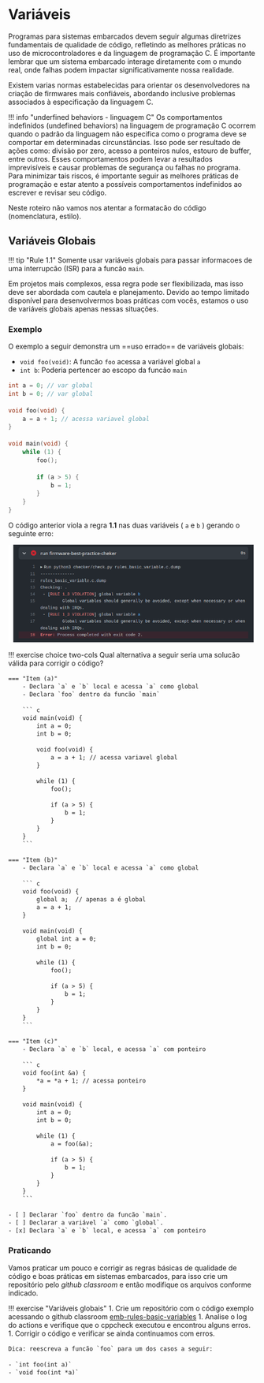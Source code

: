 # Variáveis

Programas para sistemas embarcados devem seguir algumas diretrizes fundamentais de qualidade de código, refletindo as melhores práticas no uso de microcontroladores e da linguagem de programação C. É importante lembrar que um sistema embarcado interage diretamente com o mundo real, onde falhas podem impactar significativamente nossa realidade.

Existem varias normas estabelecidas para orientar os desenvolvedores na criação de firmwares mais confiáveis, abordando inclusive problemas associados à especificação da linguagem C. 

!!! info "underfined behaviors - linguagem C"
    Os comportamentos indefinidos (undefined behaviors) na linguagem de programação C ocorrem quando o padrão da linguagem não especifica como o programa deve se comportar em determinadas circunstâncias. Isso pode ser resultado de ações como: divisão por zero, acesso a ponteiros nulos, estouro de buffer, entre outros. Esses comportamentos podem levar a resultados imprevisíveis e causar problemas de segurança ou falhas no programa. Para minimizar tais riscos, é importante seguir as melhores práticas de programação e estar atento a possíveis comportamentos indefinidos ao escrever e revisar seu código.
    
Neste roteiro não vamos nos atentar a formatacão do código (nomenclatura, estilo). 

## Variáveis Globais

!!! tip "Rule 1.1"
    Somente usar variáveis globais para passar informacoes de uma interrupcão (ISR) para a funcão `main`. 

Em projetos mais complexos, essa regra pode ser flexibilizada, mas isso deve ser abordada com cautela e planejamento. Devido ao tempo limitado disponível para desenvolvermos boas práticas com vocês, estamos  o uso de variáveis globais apenas nessas situações. 

### Exemplo

O exemplo a seguir demonstra um ==uso errado== de variáveis globais:

- `void foo(void)`: A funcão `foo` acessa a variável global `a`
- `int b`: Poderia pertencer ao escopo da funcão `main`

```c
int a = 0; // var global
int b = 0; // var global

void foo(void) {
    a = a + 1; // acessa variavel global
}

void main(void) {
    while (1) {
        foo();
        
        if (a > 5) {
            b = 1;
        }
    }
}
```

O código anterior viola a regra **1.1** nas duas variáveis ( `a` e `b` ) gerando o seguinte erro:

![](figs/checker-rule1-1.png)

!!! exercise choice two-cols
    Qual alternativa a seguir seria uma solucão válida para corrigir o código?
    
    === "Item (a)"
        - Declara `a` e `b` local e acessa `a` como global
        - Declara `foo` dentro da funcão `main` 
        
        ``` c 
        void main(void) {
            int a = 0;
            int b = 0;

            void foo(void) {
                a = a + 1; // acessa variavel global
            }

            while (1) {
                foo();

                if (a > 5) {
                    b = 1;
                }
            }
        }
        ```
    
    === "Item (b)"
        - Declara `a` e `b` local e acessa `a` como global

        ``` c 
        void foo(void) {
            global a;  // apenas a é global
            a = a + 1;
        }
        
        void main(void) {
            global int a = 0;
            int b = 0;

            while (1) {
                foo();

                if (a > 5) {
                    b = 1;
                }
            }
        }
        ```
     
    === "Item (c)"
        - Declara `a` e `b` local, e acessa `a` com ponteiro

        ``` c 
        void foo(int &a) {
            *a = *a + 1; // acessa ponteiro
        }
        
        void main(void) {
            int a = 0;
            int b = 0;

            while (1) {
                a = foo(&a);

                if (a > 5) {
                    b = 1;
                }
            }
        }
        ```
    
    - [ ] Declarar `foo` dentro da funcão `main`.
    - [ ] Declarar a variável `a` como `global`.
    - [x] Declara `a` e `b` local, e acessa `a` com ponteiro

### Praticando

Vamos praticar um pouco e corrigir as regras básicas de qualidade de código e boas práticas em sistemas embarcados, para isso crie um repositório pelo *github classroom* e então modifique os arquivos conforme indicado.

!!! exercise "Variáveis globais"
    1. Crie um repositório com o código exemplo acessando o github classroom [emb-rules-basic-variables]({{rules_variables_classroom}})
    1. Analise o log do actions e verifique que o cppcheck executou e encontrou alguns erros.
    1. Corrigir o código e verificar se ainda continuamos com erros.
 
    Dica: reescreva a funcão `foo` para um dos casos a seguir:
    
    - `int foo(int a)`
    - `void foo(int *a)`

